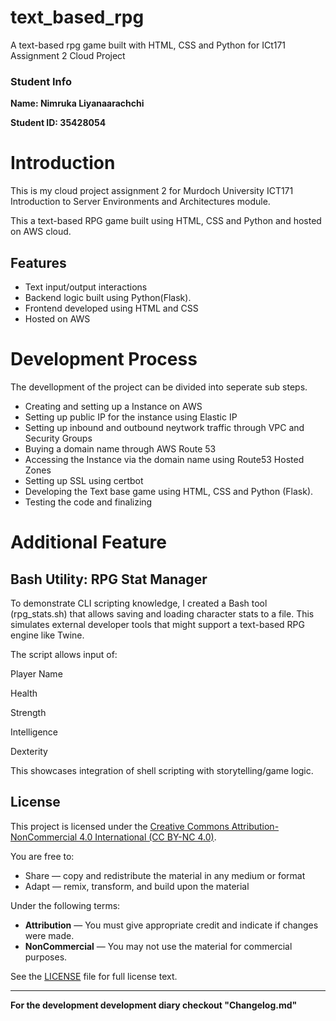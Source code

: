 # text_based_rpg
A text-based rpg game built with HTML, CSS and Python for ICt171 Assignment 2 Cloud Project

### Student Info
**Name: Nimruka Liyanaarachchi**


**Student ID: 35428054**

# Introduction
This is my cloud project assignment 2 for Murdoch University ICT171 Introduction to Server Environments and Architectures module.


This a text-based RPG game built using HTML, CSS and Python and hosted on AWS cloud.

## Features
- Text input/output interactions
- Backend logic built using Python(Flask).
- Frontend developed using HTML and CSS
- Hosted on AWS

# Development Process

The devellopment of the project can be divided into seperate sub steps.
- Creating and setting up a Instance on AWS
- Setting up public IP for the instance using Elastic IP
- Setting up inbound and outbound neytwork traffic through VPC and Security Groups
- Buying a domain name through AWS Route 53
- Accessing the Instance via the domain name using Route53 Hosted Zones
- Setting up SSL using certbot
- Developing the Text base game using HTML, CSS and Python (Flask).
- Testing the code and finalizing

# Additional Feature

## Bash Utility: RPG Stat Manager
To demonstrate CLI scripting knowledge, I created a Bash tool (rpg_stats.sh) that allows saving and loading character stats to a file. This simulates external developer tools that might support a text-based RPG engine like Twine.

The script allows input of:

Player Name

Health

Strength

Intelligence

Dexterity

This showcases integration of shell scripting with storytelling/game logic.

## License

This project is licensed under the [Creative Commons Attribution-NonCommercial 4.0 International (CC BY-NC 4.0)](https://creativecommons.org/licenses/by-nc/4.0/).

You are free to:
- Share — copy and redistribute the material in any medium or format
- Adapt — remix, transform, and build upon the material

Under the following terms:
- **Attribution** — You must give appropriate credit and indicate if changes were made.
- **NonCommercial** — You may not use the material for commercial purposes.

See the [LICENSE](LICENSE) file for full license text.


----------------------------------------------------------------------------------------------------------------------------------------------------------

**For the development development diary checkout "Changelog.md"**
